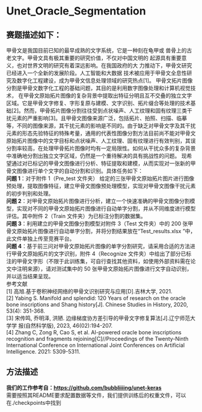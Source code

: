 # Unet_Oracle_Segmentation
## 赛题描述如下：
  甲骨文是我国目前已知的最早成熟的文字系统，它是一种刻在龟甲或 兽骨上的古老文字。甲骨文具有极其重要的研究价值，不仅对中国文明的 起源具有重要意义，也对世界文明的研究有着深远影响。在我国政府的大 力推动下，甲骨文研究已经进入一个全新的发展阶段。人工智能和大数据 技术被应用于甲骨文全息性研究及数字化工程建设，成为甲骨文信息处理领域的研究热点[1]。
  甲骨文拓片图像分割是甲骨文数字化工程的基础问题，其目的是利用数字图像处理和计算机视觉技术， 在甲骨文原始拓片图像的复杂背景中提取出特征分明且互不交叠的独立文字区域。它是甲骨文字修复、字形复原与建模、文字识别、拓片缀合等处理的技术基础[2]。然而，甲骨拓片图像分割往往受到点状噪声、人工纹理和固有纹理三类干扰元素的严重影响[3]。且甲骨文图像来源广泛，包括拓片、拍照、扫描、临摹等，不同的图像来源，其干扰元素的影响是不同的。由于缺乏对甲骨文字及其干扰元素的形态先验特征的特殊考量，通用的代表性图像分割方法目前尚不能对甲骨文原始拓片图像中的文字目标和点状噪声、人工纹理、固有纹理进行有效判别，其误分割率较高，在处理甲骨拓片图像时均有一定局限性。如何从干扰众多的复杂背景中准确地分割出独立文字区域，仍然是一个重待解决的具有挑战性的问题。
  现希望通过对已标记的甲骨文图像进行分析、特征提取和建模，从而实现对一张新的甲骨文图像进行单个文字的自动分割和识别。具体任务如下：
<br>**问题 1**：对于附件 1（Pre_test  文件夹） 给定的三张甲骨文原始拓片图片进行图像预处理，提取图像特征，建立甲骨文图像预处理模型，实现对甲骨文图像干扰元素的初步判别和处理。
<br>**问题 2**：对甲骨文原始拓片图像进行分析，建立一个快速准确的甲骨文图像分割模型，实现对不同的甲骨文原始拓片图像进行自动单字分割，并从不同维度进行模型评估。其中附件 2（Train 文件夹）为已标注分割的数据集。
<br>**问题 3**：利用建立的甲骨文图像分割模型对附件 3（Test 文件夹）中的 200 张甲骨文原始拓片图像进行自动单字分割，并将分割结果放在“Test_results.xlsx ”中，此文件单独上传至竞赛平台。
<br>**问题 4**：基于前三问对甲骨文原始拓片图像的单字分割研究，请采用合适的方法进行甲骨文原始拓片的文字识别，附件 4（Recognize 文件夹）中给出了部分已标注的甲骨文字形（不限于此训练集，可自行查找其他资料，如使用外部资料需在论文中注明来源），请对测试集中的 50 张甲骨文原始拓片图像进行文字自动识别，并以适当结果呈现。
<br>
参考文献
<br>[1] 高旭.基于卷积神经网络的甲骨文识别研究与应用[D].吉林大学, 2021.
<br>[2] Yabing S. Manifold and splendid: 120 Years of research on the oracle bone inscriptions
and Shang history[J]. Chinese Studies in History, 2020, 53(4): 351-368.
<br>[3]  宋传鸣, 乔明泽, 洪陋. 边缘梯度协方差引导的甲骨文字修复算法[J].辽宁师范大学学 报(自然科学版), 2023, 46(02):194-207.
<br>[4] Zhang C, Zong R, Cao S, et al. AI-powered oracle bone inscriptions recognition and fragments rejoining[C]//Proceedings  of the  Twenty-Ninth  International  Conference on International Joint Conferences on Artificial Intelligence. 2021: 5309-5311.
## 方法描述
**我们的工作参考自：https://github.com/bubbliiiing/unet-keras**
<br>需要按照其README要求配置数据等文件，我们提供训练后的权重文件，可以在./checkpoints中找到

